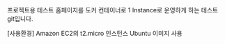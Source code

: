 프로젝트용 테스트 홈페이지를 도커 컨테이너로 1 Instance로 운영하게 하는 테스트 git입니다.

[사용환경]
Amazon EC2의 t2.micro 인스턴스
Ubuntu 이미지 사용
